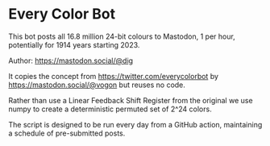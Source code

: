 # Every Color Bot

This bot posts all 16.8 million 24-bit colours to Mastodon, 1 per hour, potentially for 1914 years starting 2023.

Author: https://mastodon.social/@dig

It copies the concept from https://twitter.com/everycolorbot by https://mastodon.social/@vogon but reuses no code.

Rather than use a Linear Feedback Shift Register from the original we use numpy to create a deterministic permuted set of 2^24 colors.

The script is designed to be run every day from a GitHub action, maintaining a schedule of pre-submitted posts.